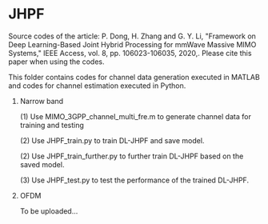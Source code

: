 # JHPF
Source codes of the article: P. Dong, H. Zhang and G. Y. Li, "Framework on Deep Learning-Based Joint Hybrid Processing for mmWave Massive MIMO Systems," IEEE Access, vol. 8, pp. 106023-106035, 2020,. Please cite this paper when using the codes.

This folder contains codes for channel data generation executed in MATLAB and codes for channel estimation executed in Python.

1. Narrow band

   (1) Use MIMO_3GPP_channel_multi_fre.m to generate channel data for training and testing
   
   (2) Use JHPF_train.py to train DL-JHPF and save model.
   
   (2) Use JHPF_train_further.py to further train DL-JHPF based on the saved model.
   
   (3) Use JHPF_test.py to test the performance of the trained DL-JHPF.
   
2. OFDM

   To be uploaded...
